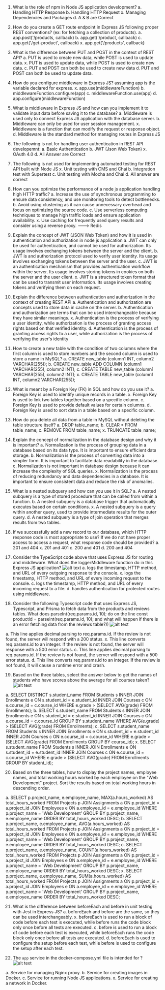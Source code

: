 1. What is the role of npm in Node JS application development?
a. Handling HTTP Response
b. Handling HTTP Request
x. Managing Dependencies and Packages
d. A & B are Correct














2. How do you create a GET route endpoint in Express JS following proper REST conventions? (ex: for fetching a collection of products).
a. app.post('/products, callback)
b. app.get('/product, callback)
c. app.get('/get-product', callback)
x. app.get('/products', callback)





3. What is the difference between PUT and POST in the context of REST API?
a. PUT is used to create new data, while POST is used to update data.
x. PUT is used to update data, while POST is used to create new data.
c. PUT and POST can both be used to create new data
d. PUT and POST can both be used to update data.





4. How do you configure middleware in Express JS? assuming app is the variable declared for express.
x. app.use(middlewareFunction)
b. middlewareFunction.configure(app)
c. middlewareFunction.use(app)
d. app.configure(middlewareFunction)






5. What is middleware in Express JS and how can you implement it to validate input data before saving it to the database?
a. Middleware is used only to connect Express JS application with the database server.
b. Middleware can only be used for user session management.
x. Middleware is a function that can modify the request or response object.
d. Middleware is the standard method for managing routes in Express JS





6. The following is not for handling user authentication in REST API developemnt:
a. Basic Authentication
b. JWT (Json Web Token)
x. OAuth 4.0
d. All Answer are Correct





7. The following is not used for implementing automated testing for REST API built with Node JS
x. Unit testing with CMS and Chai
b. Integration test with Supertest
c. Unit testing with Mocha and Chai
d. All answer are correct





8. How can you optimize the performance of a node js application handling high HTTP traffic?
a. Increase the use of synchronous programming to ensure data consistency, and use monitoring tools to detect bottlenecks.
b. Avoid using clustering as it can cause unnecessary overhead and focus on optimizing the source code.
c. Use serverless computing techniques to manage high traffic loads and ensure application availability.
x. Use caching for frequently used query results and consider using a reverse proxy. ---> Redis





9. Explain the concept of JWT (JSON Web Token) and how it is used in authentication and authorization in node js application
a. JWT can only be used for authentication, and cannot be used for authorization. Its usage involves exchanging tokens between the server and the client.
b. JWT is and authorization protocol used to verify user identity. Its usage involves exchanging tokens between the server and the user.
c. JWT is an authentication mechanism that provides authentication workflow within the server. Its usage involves storing tokens in cookies on both the server and the user client.
x. JWT is a structured token format that can be used to transmit user information. Its usage involves creating tokens and verifying them on each request.





10. Explain the difference between authentication and authorization in the context of creating REST API
a. Authentication and authorization are concepts used to store data in cache on the server.
b. Authentication and authorization are terms that can be used interchangeable because they have similar meanings.
x. Authentication is the process of verifying a user identity, while authorization is the process of granting access rights based on that verified identity.
d. Authentication is the process of granting access rights to a user, while authorization is the process of verifying the user's identity





11. How to create a new table with the condition of two columns where the first column is used to store numbers and the second column is used to store a name in MySQL?
a. CREATE new_table (column1 INT, column2 VARCHAR(255));
b. CREATE new_table ADD COLUMN (column1 VARCHAR(255), column2 INT);
c. CREATE TABLE new_table (column1 VARCHAR(255), column2 INT);
x. CREATE TABLE new_table (column1 INT, column2 VARCHAR(255));





12. What is meant by a Foreign Key (FK) in SQL and how do you use it?
a. Foreign Key is used to identify unique records in a table.
x. Foreign Key is used to link two tables together based on a specific column.
c. Foreign Key is used to provide default values for certain columns.
d. Foreign Key is used to sort data in a table based on a specific column.





13. How do you delete all data from a table in MySQL without deleting the table structure itself?
a. DROP table_name;
b. CLEAR * FROM table_name;
c. REMOVE FROM table_name;
x. TRUNCATE table_name;





14. Explain the concept of normalization in the database design and why it is important?
a. Normalization is the process of grouping data in a database based on its data type. It is important to ensure efficient data storage.
b. Normalization is the process of converting data into a simpler form. It is important to facilitate data readability in the database.
c. Normalization is not important in database design because it can increase the complexity of SQL queries.
x. Normalization is the process of reducing redundancy and data dependencies in a database. It is important to ensure consistent data and reduce the risk of anomalies.





15. What is a nested subquery and how can you use it in SQL?
a. A nested subquery is a type of stored procedure that can be called from within a function.
b. A nested subquery is a database trigger that automatically executes based on certain conditions.
x. A nested subquery is a query within another query, used to provide intermediate results for the outer query.
d. A nested subquery is a type of join operation that merges results from two tables.






16. If we successfully add a new record to our database, which HTTP response code is most appropriate to use? If we do not have proper access to access a request, what response code should be provided?
a. 201 and 404
x. 201 and 401
c. 200 and 401
d. 200 and 404





17. Consider the TypeScript code above that uses Express JS for routing and middleware. What does the loggerMiddleware function do in this Express JS application? 
![alt text](1.jpg)
a. logs the timestamp, HTTP method, and URL of every outgoing response to the console.
x. logs the timestamp, HTTP method, and URL of every incoming request to the console.
c. logs the timestamp, HTTP method, and URL of every incoming request to a file.
d. handles authentication for protected routes using middleware.




18. Consider the following Typescript code that uses Express JS, Typescript, and Prisma to fetch data from the products and reviews tables. What does parseInt(req.params.id, 10); do on the line const productId = parseInt(req.params.id, 10); and what will happen if there is an error fetching data from the reviews table?))
![alt text](2.jpg)

a. This line applies decimal parsing to req.params.id. If the review is not found, the server will respond with a 200 status.
x. This line converts req.params.id to an integer. If the review is not found, the server will response with a 500 error status.
c. This line applies decimal parsing to req.params.id. If the review is not found, the server will respond with a 500 error status.
d. This line converts req.params.id to an integer. If the review is not found, it will cause a runtime error and crash.






19. Based on the three tables, select the answer below to get the names of students who have scores above the average for all courses taken?
![alt text](3.jpg)

a. SELECT DISTINCT s.student_name FROM Students s INNER JOIN Enrollments e ON s.student_id = e.student_id INNER JOIN Courses c ON e.course_id = c.course_id WHERE e.grade > (SELECT AVG(grade) FROM Enrollments);
b. SELECT s.student_name FROM Students s INNER JOIN Enrollments e ON s.student_id = e.student_id INNER JOIN Courses c ON e.course_id = c.course_id GROUP BY s.student_name WHERE AVG(e.grade) > (SELECT AVG(grade) FROM Enrollments);
c. SELECT s.student_name FROM Students s INNER JOIN Enrollments e ON s.student_id = e.student_id INNER JOIN Courses c ON e.course_id = c.course_id WHERE e.grade > (SELECT AVG(grade) FROM Enrollments GROUP BY course_id);
x. SELECT s.student_name FROM Students s INNER JOIN Enrollments e ON s.student_id = e.student_id INNER JOIN Courses c ON e.course_id = c.course_id WHERE e.grade > (SELECT AVG(grade) FROM Enrollments GROUP BY student_id);



20. Based on the three tables, how to display the project names, employee names, and total working hours worked by each employee on the "Web Development" project. Sort the results based on total working hours in descending order.

a. SELECT p.project_name, e.employee_name, MAX(a.hours_worked) AS total_hours_worked FROM Projects p JOIN Assignments a ON p.project_id = a.project_id JOIN Employees e ON a.employee_id = e.employee_id WHERE p.project_name = 'Web Development' GROUP BY p.project_name, e.employee_name ORDER BY total_hours_worked DESC;
b. SELECT p.project_name, e.employee_name, AVG(a.hours_worked) AS total_hours_worked FROM Projects p JOIN Assignments a ON p.project_id = a.project_id JOIN Employees e ON a.employee_id = e.employee_id WHERE p.project_name = 'Web Development' GROUP BY p.project_name, e.employee_name ORDER BY total_hours_worked DESC;
c. SELECT p.project_name, e.employee_name, COUNT(a.hours_worked) AS total_hours_worked FROM Projects p JOIN Assignments a ON p.project_id = a.project_id JOIN Employees e ON a.employee_id = e.employee_id WHERE p.project_name = 'Web Development' GROUP BY p.project_name, e.employee_name ORDER BY total_hours_worked DESC;
x. SELECT p.project_name, e.employee_name, SUM(a.hours_worked) AS total_hours_worked FROM Projects p JOIN Assignments a ON p.project_id = a.project_id JOIN Employees e ON a.employee_id = e.employee_id WHERE p.project_name = 'Web Development' GROUP BY p.project_name, e.employee_name ORDER BY total_hours_worked DESC;





21. What is the difference between beforeEach and before in unit testing with Jest in Express JS?
a. beforeEach and before are the same, so they can be used interchangeably.
x. beforeEach is used to run a block of code before each test is executed, while before runs the code block only once before all tests are executed.
c. before is used to run a block of code before each test is executed, while beforeEach runs the code block only once before all tests are executed.
d. beforeEach is used to configure the setup before each test, while before is used to configure the setup after each test.









22. The `app` service in the docker-compose.yml file is intended for ?
![alt text](5.jpg)

a. Service for managing Nginx proxy.
b. Service for creating images in Docker.
c. Service for running Node JS applications.
x. Service for creating a network in Docker.

